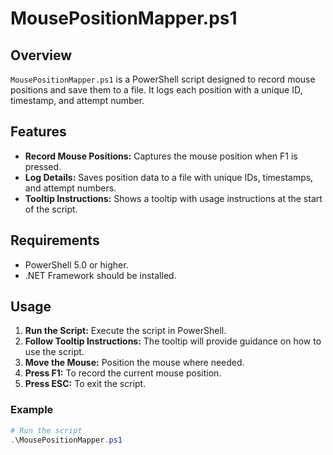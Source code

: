 # MousePositionMapper.ps1

## Overview

`MousePositionMapper.ps1` is a PowerShell script designed to record mouse positions and save them to a file. It logs each position with a unique ID, timestamp, and attempt number.

## Features

- **Record Mouse Positions:** Captures the mouse position when F1 is pressed.
- **Log Details:** Saves position data to a file with unique IDs, timestamps, and attempt numbers.
- **Tooltip Instructions:** Shows a tooltip with usage instructions at the start of the script.

## Requirements

- PowerShell 5.0 or higher.
- .NET Framework should be installed.

## Usage

1. **Run the Script:** Execute the script in PowerShell.
2. **Follow Tooltip Instructions:** The tooltip will provide guidance on how to use the script.
3. **Move the Mouse:** Position the mouse where needed.
4. **Press F1:** To record the current mouse position.
5. **Press ESC:** To exit the script.

### Example

```powershell
# Run the script
.\MousePositionMapper.ps1
```
